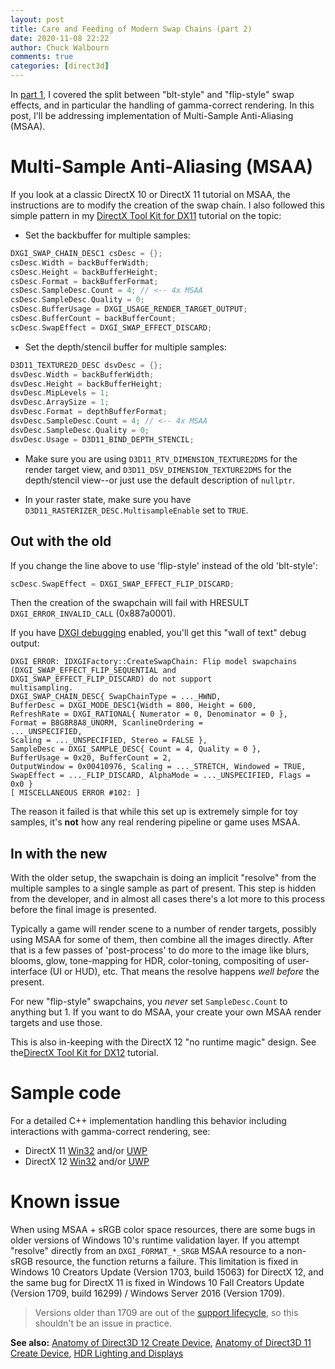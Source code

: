 ```yaml
---
layout: post
title: Care and Feeding of Modern Swap Chains (part 2)
date: 2020-11-08 22:22
author: Chuck Walbourn
comments: true
categories: [direct3d]
---
```


In [part 1](https://walbourn.github.io/care-and-feeding-of-modern-swapchains/), I covered the split between "blt-style" and "flip-style" swap effects, and in particular the handling of gamma-correct rendering. In this post, I'll be addressing implementation of Multi-Sample Anti-Aliasing (MSAA).
<!--more-->

# Multi-Sample Anti-Aliasing (MSAA)

If you look at a classic DirectX 10 or DirectX 11 tutorial on MSAA, the instructions are to modify the creation of the swap chain. I  also followed this simple pattern in my [DirectX Tool Kit for DX11](https://github.com/microsoft/DirectXTK/wiki/Line-drawing-and-anti-aliasing) tutorial on the topic:

* Set the backbuffer for multiple samples:

```cpp
DXGI_SWAP_CHAIN_DESC1 csDesc = {};
csDesc.Width = backBufferWidth;
csDesc.Height = backBufferHeight;
csDesc.Format = backBufferFormat;
csDesc.SampleDesc.Count = 4; // <-- 4x MSAA
csDesc.SampleDesc.Quality = 0;
csDesc.BufferUsage = DXGI_USAGE_RENDER_TARGET_OUTPUT;
csDesc.BufferCount = backBufferCount;
scDesc.SwapEffect = DXGI_SWAP_EFFECT_DISCARD;
```

* Set the depth/stencil buffer for multiple samples:

```cpp
D3D11_TEXTURE2D_DESC dsvDesc = {};
dsvDesc.Width = backBufferWidth;
dsvDesc.Height = backBufferHeight;
dsvDesc.MipLevels = 1;
dsvDesc.ArraySize = 1;
dsvDesc.Format = depthBufferFormat;
dsvDesc.SampleDesc.Count = 4; // <-- 4x MSAA
dsvDesc.SampleDesc.Quality = 0;
dsvDesc.Usage = D3D11_BIND_DEPTH_STENCIL;
```

* Make sure you are using ``D3D11_RTV_DIMENSION_TEXTURE2DMS`` for the render target view, and ``D3D11_DSV_DIMENSION_TEXTURE2DMS`` for the depth/stencil view--or just use the default description of ``nullptr``.

* In your raster state, make sure you have ``D3D11_RASTERIZER_DESC.MultisampleEnable`` set to ``TRUE``.

## Out with the old

If you change the line above to use 'flip-style' instead of the old 'blt-style':

```cpp
scDesc.SwapEffect = DXGI_SWAP_EFFECT_FLIP_DISCARD;
```

Then the creation of the swapchain will fail with HRESULT ``DXGI_ERROR_INVALID_CALL`` (0x887a0001).

If you have [DXGI debugging](https://walbourn.github.io/dxgi-debug-device/) enabled, you'll get this "wall of text" debug output:

```
DXGI ERROR: IDXGIFactory::CreateSwapChain: Flip model swapchains
(DXGI_SWAP_EFFECT_FLIP_SEQUENTIAL and
DXGI_SWAP_EFFECT_FLIP_DISCARD) do not support
multisampling.
DXGI_SWAP_CHAIN_DESC{ SwapChainType = ..._HWND,
BufferDesc = DXGI_MODE_DESC1{Width = 800, Height = 600,
RefreshRate = DXGI_RATIONAL{ Numerator = 0, Denominator = 0 },
Format = B8G8R8A8_UNORM, ScanlineOrdering =
..._UNSPECIFIED,
Scaling = ..._UNSPECIFIED, Stereo = FALSE },
SampleDesc = DXGI_SAMPLE_DESC{ Count = 4, Quality = 0 },
BufferUsage = 0x20, BufferCount = 2,
OutputWindow = 0x00410976, Scaling = ..._STRETCH, Windowed = TRUE,
SwapEffect = ..._FLIP_DISCARD, AlphaMode = ..._UNSPECIFIED, Flags = 0x0 }
[ MISCELLANEOUS ERROR #102: ]
```

The reason it failed is that while this set up is extremely simple for toy samples, it's **not** how any real rendering pipeline or game uses MSAA.

## In with the new

With the older setup, the swapchain is doing an implicit "resolve" from the multiple samples to a single sample as part of present. This step is hidden from the developer, and in almost all cases there's a lot more to this process before the final image is presented.

Typically a game will render scene to a number of render targets, possibly using MSAA for some of them, then combine all the images directly. After that is a few passes of 'post-process' to do more to the image like blurs, blooms, glow, tone-mapping for HDR, color-toning, compositing of user-interface (UI or HUD), etc. That means the resolve happens *well before* the present.

For new "flip-style" swapchains, you *never* set ``SampleDesc.Count`` to anything but 1. If you want to do MSAA, your create your own MSAA render targets and use those.

This is also in-keeping with the DirectX 12 "no runtime magic" design. See the[DirectX Tool Kit for DX12](https://github.com/microsoft/DirectXTK12/wiki/Line-drawing-and-anti-aliasing) tutorial.

# Sample code

For a detailed C++ implementation handling this behavior including interactions with gamma-correct rendering, see:

* DirectX 11 [Win32](https://github.com/microsoft/Xbox-ATG-Samples/tree/master/PCSamples/IntroGraphics/SimpleMSAA_PC) and/or [UWP](https://github.com/microsoft/Xbox-ATG-Samples/tree/master/UWPSamples/IntroGraphics/SimpleMSAA_UWP)
* DirectX 12 [Win32](https://github.com/microsoft/Xbox-ATG-Samples/tree/master/PCSamples/IntroGraphics/SimpleMSAA_PC12) and/or [UWP](https://github.com/microsoft/Xbox-ATG-Samples/tree/master/UWPSamples/IntroGraphics/SimpleMSAA_UWP12)

# Known issue

When using MSAA + sRGB color space resources, there are some bugs in older versions of Windows 10's runtime validation layer. If you attempt "resolve" directly from an ``DXGI_FORMAT_*_SRGB`` MSAA resource to a non-sRGB resource, the function returns a failure. This limitation is fixed in Windows 10 Creators Update (Version 1703, build 15063) for DirectX 12, and the same bug for DirectX 11 is fixed in Windows 10 Fall Creators Update (Version 1709, build 16299) / Windows Server 2016 (Version 1709).

> Versions older than 1709 are out of the [support lifecycle](https://docs.microsoft.com/en-us/lifecycle/faq/windows), so this shouldn't be an issue in practice.

<b>See also:</b> <a href="https://walbourn.github.io/anatomy-of-direct3d-12-create-device/">Anatomy of Direct3D 12 Create Device</a>, <a href="https://walbourn.github.io/anatomy-of-direct3d-11-create-device/">Anatomy of Direct3D 11 Create Device</a>, <a href="https://walbourn.github.io/hdr-lighting-and-displays/">HDR Lighting and Displays</a>

